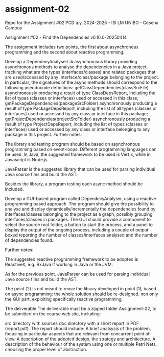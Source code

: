 # assignment-02
Repo for the Assignment #02
PCD a.y. 2024-2025 - ISI LM UNIBO - Cesena Campus

Assignment #02 - Find the Dependencies
v0.10.0-20250414

The assignment includes two points, the first about asynchronous programming and the second about reactive programming.

Develop a DependecyAnalyserLib asynchronous library providing asynchronous methods to analyse the dependencies in a Java project, tracking what are the types (interfaces/classes) and related packages that are used/accessed by any interface/class/package belonging to the project. In particular, the signatures of the async methods should correspond to the following pseudocode definitions:
getClassDependencies(classSrcFile) asynchronously producing a result of type ClassDepsReport, including the list of types (classes or interfaces) used or accessed in this class;
getPackageDependencies(packageSrcFolder) asynchronously producing a result of type PackageDepsReport, including the list of all types (classes or interfaces) used or accessed by any class or interface in this package;
getProjectDependencies(projectSrcFolder) asynchronously producing a result of type ProjectDepsReport, including the list of types (classes or interfaces) used or accessed by any class or interface belonging to any package in this project.
Further notes:

The library and testing program should be based on asynchronous programming based on event-loops. Different programming languages can be used. In Java, the suggested framework to be used is Vert.x, while in Javascript is Node.js.

JavaParser is the suggested library that can be used for parsing individual Java source files and build the AST.

Besides the library, a program testing each async method should be included.

Develop a GUI-based program called DependecyAnalyser, using a reactive programming based approach. The program should give the possibility to analyse and display dynamically/incrementally the dependencies found by interfaces/classes belonging to the project as a graph, possibly grouping interfaces/classes in packages.
The GUI should provide a component to select the source root folder, a button to start the process, and a panel to display the output of the ongoing process, including a couple of output boxed reporting the number of classes/interfaces analysed and the number of dependencies found.

Further notes:

The suggested reactive programming framework to be adopted is ReactiveX, e.g. RxJava if working in Java or the JVM.

As for the previous point, JavaParser can be used for parsing individual Java source files and build the AST.

The point (2) is not meant to reuse the library developed in point (1), based on async programming: the whole solution should be re-designed, non only the GUI part, exploiting specifically reactive programming.

The deliverable
The deliverable must be a zipped folder Assignment-02, to be submitted on the course web site, including:

src directory with sources
doc directory with a short report in PDF (report.pdf). The report should include:
A brief analsysis of the problem, focusing in particular aspects that are relevant from concurrent point of view.
A description of the adopted design, the strategy and architecture.
A description of the behaviour of the system using one or multiple Petri Nets, choosing the proper level of abstraction.
